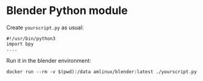 # Blender Python module

Create `yourscript.py` as usual:

    #!/usr/bin/python3
    import bpy
    ....

Run it in the blender environment:

    docker run --rm -v $(pwd):/data amlinux/blender:latest ./yourscript.py

